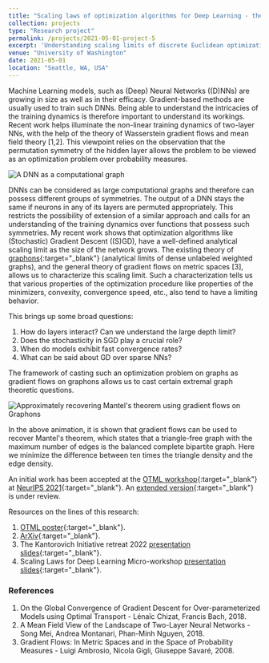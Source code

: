 ```yaml
---
title: "Scaling laws of optimization algorithms for Deep Learning - the Graphon perspective"
collection: projects
type: "Research project"
permalink: /projects/2021-05-01-project-5
excerpt: 'Understanding scaling limits of discrete Euclidean optimization algorithms on large unlabeled graphs. This problem is motivated by the problem of optimizing permutation invariant risk functions of (single layer and deep) Neural Networks (NNs). Theoretical aspects stem from the original theory of gradient flows on the Wasserstein space, which have been used to understand scaling limits of (stochstic) gradient descent ((S)GD) processes in the case of single hidden layer neural networks. There are also other related questions that are specific to the qualitative nature of the stochasticity in the SGD process, and the role of depth in NNs.'
venue: "University of Washington"
date: 2021-05-01
location: "Seattle, WA, USA"
---
```


Machine Learning models, such as (Deep) Neural Networks ((D)NNs) are growing in size as well as in their efficacy. Gradient-based methods are usually used to train such DNNs. Being able to understand the intricacies of the training dynamics is therefore important to understand its workings. Recent work helps illuminate the non-linear training dynamics of two-layer NNs, with the help of the theory of Wasserstein gradient flows and mean field theory [1,2]. This viewpoint relies on the observation that the permutation symmetry of the hidden layer allows the problem to be viewed as an optimization problem over probability measures.

![A DNN as a computational graph](https://raghavsomani.github.io/projects/images/DNN.png)

DNNs can be considered as large computational graphs and therefore can possess different groups of symmetries. The output of a DNN stays the same if neurons in any of its layers are permuted appropriately. This restricts the possibility of extension of a similar approach and calls for an understanding of the training dynamics over functions that possess such symmetries. My recent work shows that optimization algorithms like (Stochastic) Gradient Descent ((S)GD), have a well-defined analytical scaling limit as the size of the network grows. The existing theory of [graphons](https://en.wikipedia.org/wiki/Graphon){:target="_blank"} (analytical limits of dense unlabeled weighted graphs), and the general theory of gradient flows on metric spaces [3], allows us to characterize this scaling limit. Such a characterization tells us that various properties of the optimization procedure like properties of the minimizers, convexity, convergence speed, etc., also tend to have a limiting behavior.

This brings up some broad questions:
1. How do layers interact? Can we understand the large depth limit?
2. Does the stochasticity in SGD play a crucial role?
3. When do models exhibit fast convergence rates?
4. What can be said about GD over sparse NNs?

The framework of casting such an optimization problem on graphs as gradient flows on graphons allows us to cast certain extremal graph theoretic questions.

![Approximately recovering Mantel's theorem using gradient flows on Graphons](https://raghavsomani.github.io/projects/files/mantel.gif)

In the above animation, it is shown that gradient flows can be used to recover Mantel's theorem, which states that a triangle-free graph with the maximum number of edges is the balanced complete bipartite graph. Here we minimize the difference between ten times the triangle density and the edge density.

An initial work has been accepted at the [OTML workshop](https://otml2021.github.io/){:target="_blank"} at [NeurIPS 2021](https://nips.cc/Conferences/2021){:target="_blank"}. An [extended version](https://arxiv.org/abs/2111.09459){:target="_blank"} is under review.

Resources on the lines of this research:
1. [OTML poster](https://raghavsomani.github.io/publications/files/OTML_poster_Gradient_Flows_on_Graphons.pdf){:target="_blank"}.
2. [ArXiv](https://arxiv.org/abs/2111.09459){:target="_blank"}.
3. The Kantorovich Initiative retreat 2022 [presentation slides](https://raghavsomani.github.io/projects/files/Gradient_flows_on_Graphons_presentation.pdf){:target="_blank"}.
4. Scaling Laws for Deep Learning Micro-workshop [presentation slides](https://raghavsomani.github.io/projects/files/Scaling_limit_of_optimization_algorithms_on_NNs.pdf){:target="_blank"}.

### References

1. On the Global Convergence of Gradient Descent for Over-parameterized Models using Optimal Transport - Lénaïc Chizat, Francis Bach, 2018.
2. A Mean Field View of the Landscape of Two-Layer Neural Networks - Song Mei, Andrea Montanari, Phan-Minh Nguyen, 2018.
3. Gradient Flows: In Metric Spaces and in the Space of Probability Measures - Luigi Ambrosio, Nicola Gigli, Giuseppe Savaré, 2008.